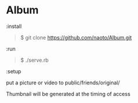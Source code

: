 Album
=====================================

:install

> $ git clone https://github.com/naoto/Album.git

:run

> $ ./serve.rb

:setup

put a picture or video to public/friends/original/

Thumbnail will be generated at the timing of access
